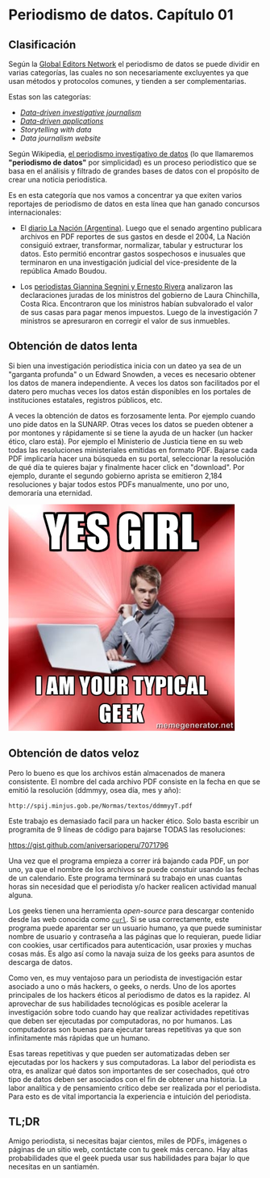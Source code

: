 # Periodismo de datos. Capítulo 01

## Clasificación 
Según la [Global Editors Network](http://www.globaleditorsnetwork.org/) el
periodismo de datos se puede dividir en varias categorías, las cuales no son
necesariamente excluyentes ya que usan métodos y protocolos comunes, y tienden
a ser complementarias.

Estas son las categorías:

* *[Data-driven investigative journalism](http://en.wikipedia.org/wiki/Data-driven_journalism)*
* *[Data-driven applications](utero.pe/miercoles)*
* *Storytelling with data*
* *Data journalism website*

Según Wikipedia, [el periodismo investigativo de datos](http://en.wikipedia.org/wiki/Data-driven_journalism) 
(lo que llamaremos **"periodismo de datos"** por simplicidad) es un proceso
periodístico que se basa en el análisis y filtrado de grandes bases de datos
con el propósito de crear una noticia periodística.

Es en esta categoría que nos vamos a concentrar ya que exiten varios reportajes
de periodismo de datos en esta línea que han ganado concursos internacionales:

* El [diario La Nación (Argentina)](http://blogs.lanacion.com.ar/ddj/data-driven-investigative-journalism/argentina-senate-expenses/).
  Luego que el senado argentino publicara archivos en PDF reportes de sus
  gastos en desde el 2004, La Nación consiguió extraer, transformar,
  normalizar, tabular y estructurar los datos. Esto permitió encontrar gastos
  sospechosos e inusuales que terminaron en una investigación judicial del
  vice-presidente de la república Amado Boudou.

* Los [periodistas Giannina Segnini y Ernesto Rivera](http://www.nacion.com/ocio/artes/Serie-Nacion-finanzas-gabinete-galardon_0_1372662752.html)
  analizaron las declaraciones juradas de los ministros del gobierno de Laura
  Chinchilla, Costa Rica. Encontraron que los ministros habían subvalorado el
  valor de sus casas para pagar menos impuestos. Luego de la investigación 7
  ministros se apresuraron en corregir el valor de sus inmuebles.

## Obtención de datos lenta
Si bien una investigación periodística inicia con un dateo ya sea de un
"garganta profunda" o un Edward Snowden, a veces es necesario obtener los datos
de manera independiente. A veces los datos son facilitados por el datero pero
muchas veces los datos están disponibles en los portales de instituciones
estatales, registros públicos, etc.

A veces la obtención de datos es forzosamente lenta. Por ejemplo cuando uno
pide datos en la SUNARP. Otras veces los datos se pueden obtener a por montones
y rápidamente si se tiene la ayuda de un hacker (un hacker ético, claro está).
Por ejemplo el Ministerio de Justicia tiene en su web todas las resoluciones
ministeriales emitidas en formato PDF. Bajarse cada PDF implicaría hacer una
búsqueda en su portal, seleccionar la resolución de qué día te quieres bajar y
finalmente hacer click en "download". Por ejemplo, durante el segundo gobierno
aprista se emitieron 2,184 resoluciones y bajar todos estos PDFs manualmente,
uno por uno, demoraría una eternidad.

![Yes, I am your typical geek](geekguy.jpg) 

## Obtención de datos veloz
Pero lo bueno es que los archivos están almacenados de manera consistente. El
nombre del cada archivo PDF consiste en la fecha en que se emitió la resolución
(ddmmyy, osea día, mes y año):

    http://spij.minjus.gob.pe/Normas/textos/ddmmyyT.pdf

Este trabajo es demasiado facil para un hacker ético. Solo basta escribir un
programita de 9 líneas de código para bajarse TODAS las resoluciones:

https://gist.github.com/aniversarioperu/7071796

Una vez que el programa empieza a correr irá bajando cada PDF, un por uno, ya
que el nombre de los archivos se puede constuir usando las fechas de un
calendario. Este programa terminará su trabajo en unas cuantas horas sin
necesidad que el periodista y/o hacker realicen actividad manual alguna.

Los geeks tienen una herramienta *open-source* para descargar contenido desde
las web conocida como [``curl``](http://en.wikipedia.org/wiki/Curl_(programming_language)). Si se usa correctamente, este programa puede
aparentar ser un usuario humano, ya que puede suministar nombre de usuario y
contraseña a las páginas que lo requieran, puede lidiar con cookies, usar
certificados para autenticación, usar proxies y muchas cosas más. Es algo así
como la navaja suiza de los geeks para asuntos de descarga de datos.

Como ven, es muy ventajoso para un periodista de investigación estar asociado a
uno o más hackers, o geeks, o nerds. Uno de los aportes principales de los
hackers éticos al periodismo de datos es la rapidez. Al aprovechar de sus
habilidades tecnológicas es posible acelerar la investigación sobre todo cuando
hay que realizar actividades repetitivas que deben ser ejecutadas por
computadoras, no por humanos. Las computadoras son buenas para ejecutar tareas
repetitivas ya que son infinitamente más rápidas que un humano. 

Esas tareas repetitivas y que pueden ser automatizadas deben ser ejecutadas por
los hackers y sus computadoras. La labor del periodista es otra, es analizar
qué datos son importantes de ser cosechados, qué otro tipo de datos deben ser
asociados con el fin de obtener una historia. La labor analítica y de
pensamiento crítico debe ser realizada por el periodista. Para esto es de vital
importancia la experiencia e intuición del periodista.


## TL;DR
Amigo periodista, si necesitas bajar cientos, miles de PDFs, imágenes o páginas
de un sitio web, contáctate con tu geek más cercano. Hay altas probabilidades
que el geek pueda usar sus habilidades para bajar lo que necesitas en un santiamén.

